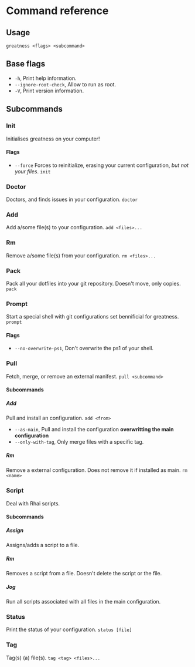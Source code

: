 # Command reference

## Usage
`greatness <flags> <subcommand>`

## Base flags
* `-h`, Print help information.
* `--ignore-root-check`, Allow to run as root.
* `-V`, Print version information.

## Subcommands
### Init
Initialises greatness on your computer!
#### Flags
* `--force` Forces to reinitialize, erasing your current configuration, *but not your files*.
`init`

### Doctor
Doctors, and finds issues in your configuration.
`doctor`

### Add
Add a/some file(s) to your configuration.
`add <files>...`

### Rm
Remove a/some file(s) from your configuration.
`rm <files>...`

### Pack
Pack all your dotfiles into your git repository. Doesn't move, only copies.
`pack`

### Prompt
Start a special shell with git configurations set bennificial for greatness.
`prompt`
#### Flags
* `--no-overwrite-ps1`, Don't overwrite the ps1 of your shell.

### Pull
Fetch, merge, or remove an external manifest.
`pull <subcommand>`
#### Subcommands
##### Add
Pull and install an configuration.
`add <from>`
* `--as-main`, Pull and install the configuration **overwritting the main configuration**
* `--only-with-tag`, Only merge files with a specific tag.

##### Rm
Remove a external configuration. Does not remove it if installed as main.
`rm <name>`

### Script
Deal with Rhai scripts.
#### Subcommands
##### Assign
Assigns/adds a script to a file.

##### Rm
Removes a script from a file. Doesn't delete the script or the file.

##### Jog
Run all scripts associated with all files in the main configuration.

### Status
Print the status of your configuration.
`status [file]`

### Tag
Tag(s) (a) file(s).
`tag <tag> <files>...`

